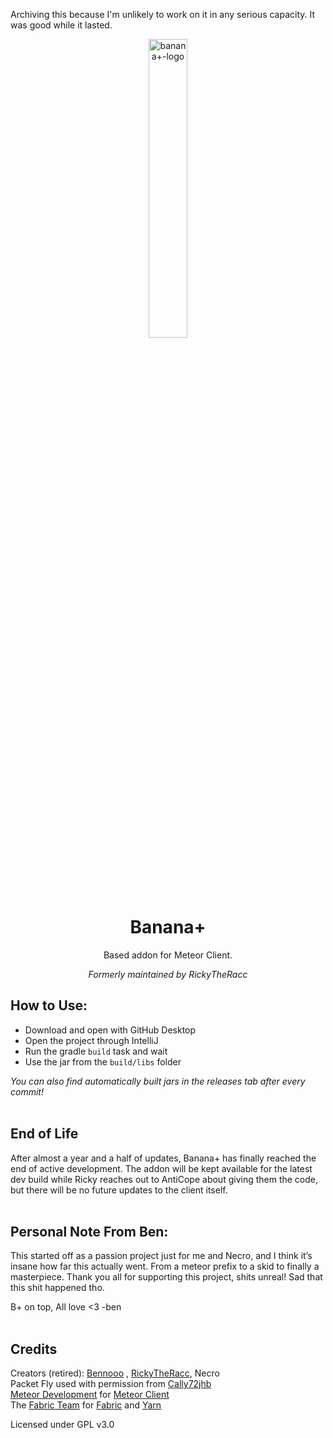 Archiving this because I'm unlikely to work on it in any serious capacity. It was good while it lasted.

<p align="center">
<img src="https://raw.githubusercontent.com/Bennooo/banana-for-everyone/main/src/main/resources/assets/logo1.png" alt="banana+-logo" width="35%"/>
</p>

<h1 align="center">Banana+</h1>

<p align="center">Based addon for Meteor Client.</p>
<p align="center"><i>Formerly maintained by RickyTheRacc</i></p>

## How to Use:
- Download and open with GitHub Desktop
- Open the project through IntelliJ
- Run the gradle `build` task and wait
- Use the jar from the `build/libs` folder

*You can also find automatically built jars in the releases tab after every commit!*
<br>
<br>
## End of Life
After almost a year and a half of updates, Banana+ has finally reached the end of active development. The addon will be kept available for the latest dev build while Ricky reaches out to AntiCope about giving them the code, but there will be no future updates to the client itself.
<br>
<br>
## Personal Note From Ben:
This started off as a passion project just for me and Necro, and I think it’s insane how far this actually went. From a meteor prefix to a skid to finally a masterpiece. Thank you all for supporting this project, shits unreal! Sad that this shit happened tho.

B+ on top, All love <3 -ben
<br>
<br>
## Credits
Creators (retired): [Bennooo](https://github.com/Bennooo) , [RickyTheRacc](https://github.com/RickyTheRacc), Necro <br>
Packet Fly used with permission from [Cally72jhb](https://github.com/cally72jhb)<br>
[Meteor Development](https://github.com/MeteorDevelopment) for [Meteor Client](https://github.com/MeteorDevelopment/meteor-client)<br>
The [Fabric Team](https://github.com/FabricMC) for [Fabric](https://github.com/FabricMC/fabric-loader) and [Yarn](https://github.com/FabricMC/yarn)

Licensed under GPL v3.0
